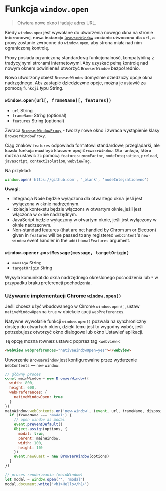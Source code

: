 # Funkcja `window.open`

> Otwiera nowe okno i ładuje adres URL.

Kiedy `window.open` jest wywołane do utworzenia nowego okna na stronie internetowej, nowa instancja [`BrowserWindow`](browser-window.md) zostanie utworzona dla `url`, a proxy zostanie zwrócone do `window.open`, aby strona miała nad nim ograniczoną kontrolę.

Proxy posiada ograniczoną standardową funkcjonalność, kompatybilną z tradycyjnymi stronami internetowymi. Aby uzyskać pełną kontrolę nad nowym oknem powinieneś utworzyć `BrowserWindow` bezpośrednio.

Nowo utworzony obiekt `BrowserWindow` domyślnie dziedziczy opcje okna nadrzędnego. Aby zastąpić dziedziczone opcje, można je ustawić za pomocą `funkcji` typu String.

### `window.open(url[, frameName][, features])`

* `url` String
* `frameName` String (optional)
* `features` String (optional)

Zwraca [`BrowserWindowProxy`](browser-window-proxy.md) - tworzy nowe okno i zwraca wystąpienie klasy `BrowserWindowProxy`.

Ciąg znaków `features` odpowiada formatowi standardowej przeglądarki, ale każda funkcja musi być kluczem opcji `BrowserWindow`. Oto funkcje, które można ustawić za pomocą `features`: `zoomFactor`, `nodeIntegration`, `preload`, `javascript`, `contextIsolation`, `webviewTag`.

Na przykład:

```js
window.open('https://github.com', '_blank', 'nodeIntegration=no')
```

**Uwagi:**

* Integracja Node będzie wyłączona dla otwartego okna, jeśli jest wyłączona w oknie nadrzędnym.
* Izolacja kontekstu będzie włączona w otwartym oknie, jeśli jest włączona w oknie nadrzędnym.
* JavaScript będzie wyłączony w otwartym oknie, jeśli jest wyłączony w oknie nadrzędnym.
* Non-standard features (that are not handled by Chromium or Electron) given in `features` will be passed to any registered `webContent`'s `new-window` event handler in the `additionalFeatures` argument.

### `window.opener.postMessage(message, targetOrigin)`

* `message` String
* `targetOrigin` String

Wysyła komunikat do okna nadrzędnego określonego pochodzenia lub `*` w przypadku braku preferencji pochodzenia.

### Używanie implementacji Chrome `window.open()`

Jeśli chcesz użyć wbudowanego w Chrome `window.open()`, ustaw `nativeWindowOpen` na `true` w obiekcie opcji `webPreferences`.

Natywne wywołanie funkcji `window.open()` pozwala na synchroniczny dostęp do otwartych okien, dzięki temu jest to wygodny wybór, jeśli potrzebujesz otworzyć okno dialogowe lub okno Ustawień aplikacji.

Tę opcję można również ustawić poprzez tag `<webview>`:

```html
<webview webpreferences="nativeWindowOpen=yes"></webview>
```

Utworzenie `BrowserWindow` jest konfigurowalne przez wydarzenie `WebContents` — `new-window`.

```javascript
// główny proces
const mainWindow = new BrowserWindow({
  width: 800,
  height: 600,
  webPreferences: {
    nativeWindowOpen: true
  }
})
mainWindow.webContents.on('new-window', (event, url, frameName, disposition, options, additionalFeatures) => {
  if (frameName === 'modal') {
    // open window as modal
    event.preventDefault()
    Object.assign(options, {
      modal: true,
      parent: mainWindow,
      width: 100,
      height: 100
    })
    event.newGuest = new BrowserWindow(options)
  }
})
```

```javascript
// proces renderowania (mainWindow)
let modal = window.open('', 'modal')
modal.document.write('<h1>Hello</h1>')
```